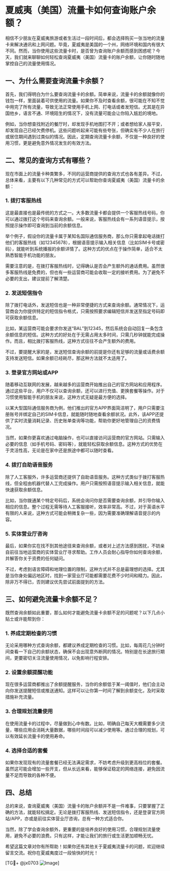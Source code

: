 # 夏威夷（美国）流量卡如何查询账户余额？

相信不少朋友在夏威夷旅游或者生活过一段时间后，都会选择购买一张当地的流量卡来解决通讯和上网问题。毕竟，夏威夷是美国的一个州，网络环境和国内有很大不同。然而，当你使用这些流量卡时，是否曾为查询账户余额而感到困惑呢？今天，我们就来聊聊如何轻松查询夏威夷（美国）流量卡的账户余额，让你随时随地掌控自己的流量使用情况。

## 一、为什么需要查询流量卡余额？

首先，我们得明白为什么要查询流量卡的余额。简单来说，流量卡的余额就像你的钱包一样，里面装着可供使用的流量。如果你不及时查看余额，很可能在不知不觉中用完了所有流量，导致无法正常使用手机上网、打电话或者发短信。尤其是在异国他乡，语言不通、环境陌生的情况下，没有流量可能会让你陷入尴尬的境地。

例如，当你想查找附近的餐厅时，却发现手机地图打不开；或者想给家人报平安，却发现自己已经欠费停机。这些问题听起来可能有些夸张，但确实有不少人在旅行或居住期间遇到过类似的情况。因此，定期查询流量卡余额，不仅是一种良好的使用习惯，更是避免意外情况发生的有效方法。

## 二、常见的查询方式有哪些？

现在市面上的流量卡种类繁多，不同的运营商提供的查询方式也各有差异。不过，总体来看，主要有以下几种常见的方式可以帮助你查询夏威夷（美国）流量卡的余额：

### 1. **拨打客服热线**

这是最直接也是最传统的方式之一。大多数流量卡都会提供一个客服热线号码，你可以通过拨打这个号码来查询余额。一般来说，客服热线会有一系列语音提示，按照提示操作即可查询到当前的余额信息。

举个例子，假设你的流量卡属于某知名国际通信服务商，那么你只需拿起电话拨打他们的客服热线（如12345678），根据语音提示输入相关信息（比如SIM卡号或密码），就能听到系统播报的余额详情了。这种方式的优点在于操作简单，适合不太熟悉智能手机功能的朋友。

需要注意的是，在拨打客服热线时，记得确认是否会产生额外的通话费用。虽然很多客服热线是免费的，但也有一些运营商可能会收取一定的接听费用。为了避免不必要的支出，建议提前了解清楚。

### 2. **发送短信指令**

除了拨打电话外，发送短信也是一种非常便捷的方式来查询余额。通常情况下，运营商会为你提供特定的短信指令格式，只需按照要求编辑短信并发送至指定号码即可获取余额信息。

比如，某运营商可能会要求你发送“BAL”到12345，然后系统会自动回复一条包含余额信息的短信。这种方式的好处在于无需占用太多时间，只需几秒钟就能完成操作。而且，相比拨打客服热线，这种方式往往不会产生额外的费用。

不过，要提醒大家的是，发送短信查询余额的前提是你还有足够的流量或话费余额支持发送短信。如果余额已经耗尽，那这种方法就不太适用了。

### 3. **登录官方网站或APP**

随着移动互联网的发展，越来越多的运营商开始推出自己的官方网站和应用程序。通过这些平台，用户不仅可以查询余额，还可以进行充值、更换套餐等操作。对于习惯使用智能手机的朋友来说，这种方式无疑是最方便的选择。

以某大型国际通信服务商为例，他们推出的官方APP界面简洁明了，用户只需要注册账号并绑定自己的SIM卡信息，就能随时随地查看余额状况。此外，该APP还提供了实时流量消耗记录、历史账单查询等功能，帮助你更好地管理自己的资费情况。

当然，如果你更喜欢通过电脑操作，也可以直接访问运营商的官方网站。只需输入必要的信息（如手机号码、密码等），就能轻松获取余额信息。这种方式的优势在于灵活性高，无论是在家中还是旅途中都可以随时查看。

### 4. **拨打自助语音服务**

除了人工客服外，许多运营商还提供了自助语音服务。这种方式类似于拨打客服热线，但全程由机器代替人工完成操作。用户只需按照语音提示输入相关信息，就能快速获取余额信息。

比如，当你拨通某个特定号码后，系统会询问你是否需要查询余额，并引导你输入相应的信息。整个过程无需等待人工客服接听，效率非常高。不过，对于英语水平有限的人来说，这种方式可能会稍微复杂一些，因为需要准确理解语音提示的内容。

### 5. **实体营业厅咨询**

最后，如果你实在找不到其他途径来查询余额，或者对上述方法感到困扰，不妨亲自前往当地运营商的实体营业厅寻求帮助。工作人员会耐心指导你如何查询余额，并解答你关于资费的任何疑问。

不过，考虑到语言障碍和地理位置的限制，这种方式并不总是最理想的选择。尤其是当你身处偏远地区时，找到一家营业厅可能都需要花费不少时间和精力。因此，除非万不得已，否则建议优先尝试前面提到的方法。

## 三、如何避免流量卡余额不足？

既然查询余额如此重要，那么如何才能避免流量卡余额不足的问题呢？以下几点小贴士或许能帮到你：

### 1. **养成定期检查的习惯**

无论采用哪种方式查询余额，都建议养成定期检查的习惯。比如，每周花几分钟时间查看一下自己的余额状态，确保不会出现意外断网的情况。特别是在长途旅行期间，更要密切关注流量使用情况，以免影响行程安排。

### 2. **设置余额提醒功能**

现在很多运营商都推出了余额提醒服务，当你的余额低于某一阈值时，他们会主动向你发送提醒短信或推送通知。这样可以让你第一时间了解到余额变化，及时采取措施补充流量。

### 3. **合理规划流量使用**

在使用流量卡的过程中，尽量做到心中有数。比如，明确自己每天大概需要多少流量，哪些应用会消耗大量数据，哪些时间段可以减少使用等。通过合理的规划，可以有效延长流量卡的使用寿命。

### 4. **选择合适的套餐**

如果你发现现有的流量套餐已经无法满足需求，不妨考虑升级到更高档位的套餐。虽然这可能会增加一些开支，但从长远来看，能够保证稳定的网络连接，避免因流量不足而导致的各种不便。

## 四、总结

总的来说，查询夏威夷（美国）流量卡的账户余额并不是一件难事，只要掌握了正确的方法，就能轻松搞定。无论是拨打客服热线、发送短信指令，还是登录官方网站/APP，亦或是前往实体营业厅咨询，总有一种方式适合你。

当然，除了学会查询余额外，更重要的是培养良好的使用习惯，合理规划流量使用，避免不必要的浪费。只有这样，才能让我们的旅行或生活更加顺畅无忧。

希望这篇文章对你有所帮助！如果你还有其他关于夏威夷流量卡的问题，欢迎继续留言交流。祝你在夏威夷度过一段愉快的时光！

[TG💪+ @jx0703 ![Image](https://github.com/user-attachments/assets/dbca1d08-cadb-493c-b0ec-ad6f7a83f270)]